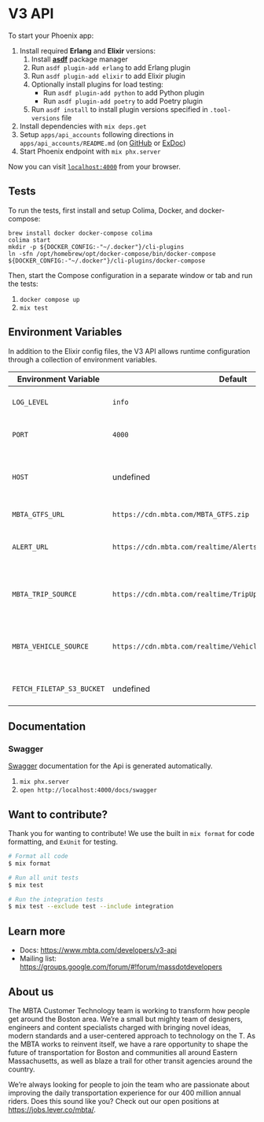 # V3 API

To start your Phoenix app:

  1. Install required **Erlang** and **Elixir** versions:
     1. Install [**asdf**](https://github.com/asdf-vm/asdf) package manager
     2. Run `asdf plugin-add erlang` to add Erlang plugin
     3. Run `asdf plugin-add elixir` to add Elixir plugin
     4. Optionally install plugins for load testing:
        - Run `asdf plugin-add python` to add Python plugin
        - Run `asdf plugin-add poetry` to add Poetry plugin
     4. Run `asdf install` to install plugin versions specified in `.tool-versions` file
  2. Install dependencies with `mix deps.get`
  3. Setup `apps/api_accounts` following directions in `apps/api_accounts/README.md` (on [GitHub](apps/api_accounts/README.md#setting-up-dynamodb-local) or [ExDoc](api_accounts-readme.html#setting-up-dynamodb-local))
  4. Start Phoenix endpoint with `mix phx.server`

Now you can visit [`localhost:4000`](http://localhost:4000) from your browser.

## Tests

To run the tests, first install and setup Colima, Docker, and docker-compose:

```shell
brew install docker docker-compose colima
colima start
mkdir -p ${DOCKER_CONFIG:-"~/.docker"}/cli-plugins
ln -sfn /opt/homebrew/opt/docker-compose/bin/docker-compose ${DOCKER_CONFIG:-"~/.docker"}/cli-plugins/docker-compose
```

Then, start the Compose configuration in a separate window or tab and run the tests: 
  1. `docker compose up` 
  2. `mix test`

## Environment Variables

In addition to the Elixir config files, the V3 API allows runtime configuration through a collection of environment variables.

| Environment Variable | Default | Description |
| - | - | - |
| `LOG_LEVEL` | `info` | Log level to use. Can be changed to `debug`. |
| `PORT` | `4000` | The HTTP port the server will listen on. |
| `HOST` | undefined | The public-facing hostname for the server, used to generate URLs. |
| `MBTA_GTFS_URL` | `https://cdn.mbta.com/MBTA_GTFS.zip` | URL for the GTFS .zip file. |
| `ALERT_URL` | `https://cdn.mbta.com/realtime/Alerts_enhanced.json` | URL for the Alerts. Can be either a JSON or Protobuf file.
| `MBTA_TRIP_SOURCE` | `https://cdn.mbta.com/realtime/TripUpdates_enhanced.json` | URL for the TripUpdates. Can be either a JSON or Protobuf file. |
| `MBTA_VEHICLE_SOURCE` | `https://cdn.mbta.com/realtime/VehiclePositions_enhanced.json` | URL for the VehiclePositions. Can be either a JSON or Protobuf file. |
| `FETCH_FILETAP_S3_BUCKET` | undefined | S3 bucket to which we write files we fetched. |

## Documentation

### Swagger

[Swagger](https://swagger.io/docs/) documentation for the Api is generated automatically.

1. `mix phx.server`
2. `open http://localhost:4000/docs/swagger`

## Want to contribute?

Thank you for wanting to contribute! We use the built in `mix format` for code formatting, and `ExUnit` for testing.

```sh
# Format all code
$ mix format

# Run all unit tests
$ mix test

# Run the integration tests
$ mix test --exclude test --include integration
```

## Learn more

  * Docs: https://www.mbta.com/developers/v3-api
  * Mailing list: https://groups.google.com/forum/#!forum/massdotdevelopers

## About us

The MBTA Customer Technology team is working to transform how people get around the Boston area. We’re a small but mighty team of designers, engineers and content specialists charged with bringing novel ideas, modern standards and a user-centered approach to technology on the T. As the MBTA works to reinvent itself, we have a rare opportunity to shape the future of transportation for Boston and communities all around Eastern Massachusetts, as well as blaze a trail for other transit agencies around the country.

We’re always looking for people to join the team who are passionate about improving the daily transportation experience for our 400 million annual riders. Does this sound like you? Check out our open positions at https://jobs.lever.co/mbta/.
